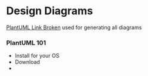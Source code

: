# Design Diagrams
[PlantUML Link Broken](http://plantuml.com/ "Open Source PlantUML") used for generating all diagrams

### PlantUML 101
- Install [](http://plantuml.com/graphviz-dot "GraphViz") for your OS
- Download [](http://plantuml.com/download "PlantUML jar")
- [](http://plantuml.com/command-line "Execution Instructions")
